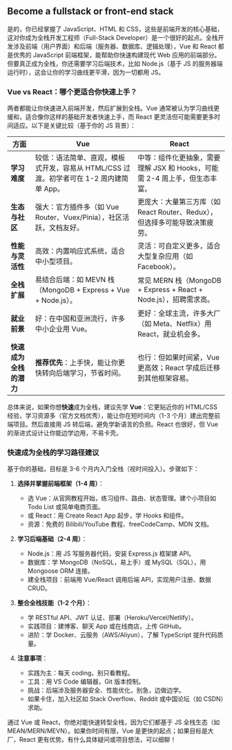 
## Become a fullstack or front-end stack

是的，你已经掌握了 JavaScript、HTML 和 CSS，这些是前端开发的核心基础，这对你成为全栈开发工程师（Full-Stack Developer）是一个很好的起点。全栈开发涉及前端（用户界面）和后端（服务器、数据库、逻辑处理），Vue 和 React 都是优秀的 JavaScript 前端框架，能帮助你快速构建现代 Web 应用的前端部分。但要真正成为全栈，你还需要学习后端技术，比如 Node.js（基于 JS 的服务器端运行时），这会让你的学习曲线更平滑，因为一切都用 JS。

### Vue vs React：哪个更适合你快速上手？
两者都能让你快速进入前端开发，然后扩展到全栈。Vue 通常被认为学习曲线更缓和，适合像你这样的基础开发者快速上手，而 React 更灵活但可能需要更多时间适应。以下是关键比较（基于你的 JS 背景）：

| 方面          | Vue                                      | React                                    |
|---------------|------------------------------------------|------------------------------------------|
| **学习难度** | 较低：语法简单、直观，模板式开发，容易从 HTML/CSS 过渡。初学者可在 1-2 周内建简单 App。 | 中等：组件化更抽象，需要理解 JSX 和 Hooks，可能需 2-4 周上手，但生态丰富。 |
| **生态与社区** | 强大：官方插件多（如 Vue Router、Vuex/Pinia），社区活跃，文档友好。 | 更庞大：大量第三方库（如 React Router、Redux），但选择多可能导致决策疲劳。 |
| **性能与灵活性** | 高效：内置响应式系统，适合中小型项目。 | 灵活：可自定义更多，适合大型复杂应用（如 Facebook）。 |
| **全栈扩展** | 易结合后端：如 MEVN 栈（MongoDB + Express + Vue + Node.js）。 | 常见 MERN 栈（MongoDB + Express + React + Node.js），招聘需求高。 |
| **就业前景** | 好：在中国和亚洲流行，许多中小企业用 Vue。 | 更好：全球主流，许多大厂（如 Meta、Netflix）用 React，就业机会多。 |
| **快速成为全栈的潜力** | **推荐优先**：上手快，能让你更快转向后端学习，节省时间。 | 也行：但如果时间紧，Vue 更高效；React 学成后迁移到其他框架容易。 |

总体来说，如果你想**快速**成为全栈，建议先学 **Vue**：它更贴近你的 HTML/CSS 经验，学习资源多（官方文档优秀），能让你在短时间内（1-3 个月）建出完整前端项目。然后直接用 JS 转后端，避免学新语言的负担。React 也很好，但 Vue 的渐进式设计让你能边学边用，不易卡壳。

### 快速成为全栈的学习路径建议
基于你的基础，目标是 3-6 个月内入门全栈（视时间投入）。步骤如下：

1. **选择并掌握前端框架（1-4 周）**：
   - 选 Vue：从官网教程开始，练习组件、路由、状态管理。建个小项目如 Todo List 或简单电商页面。
   - 或 React：用 Create React App 起步，学 Hooks 和组件。
   - 资源：免费的 Bilibili/YouTube 教程、freeCodeCamp、MDN 文档。

2. **学习后端基础（2-4 周）**：
   - Node.js：用 JS 写服务器代码，安装 Express.js 框架建 API。
   - 数据库：学 MongoDB（NoSQL，易上手）或 MySQL（SQL），用 Mongoose ORM 连接。
   - 建全栈项目：前端用 Vue/React 调用后端 API，实现用户注册、数据CRUD。

3. **整合全栈技能（1-2 个月）**：
   - 学 RESTful API、JWT 认证、部署（Heroku/Vercel/Netlify）。
   - 实践项目：建博客、聊天 App 或在线商店，上传 GitHub。
   - 进阶：学 Docker、云服务（AWS/Aliyun），了解 TypeScript 提升代码质量。

4. **注意事项**：
   - 实践为主：每天 coding，别只看教程。
   - 工具：用 VS Code 编辑器，Git 版本控制。
   - 挑战：后端涉及服务器安全、性能优化，别急，边做边学。
   - 如果卡住，加入社区如 Stack Overflow、Reddit 或中国论坛（如 CSDN）求助。

通过 Vue 或 React，你绝对能快速转型全栈，因为它们都基于 JS 全栈生态（如 MEAN/MERN/MEVN）。如果你时间有限，Vue 是更快的起点；如果目标是大厂，React 更有优势。有什么具体疑问或项目想法，可以细聊！